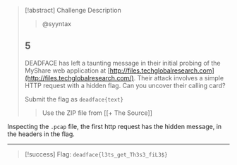 > [!abstract] Challenge Description
> > @syyntax
> ## 5
> DEADFACE has left a taunting message in their initial probing of the MyShare web application at [http://files.techglobalresearch.com](http://files.techglobalresearch.com/). Their attack involves a simple HTTP request with a hidden flag. Can you uncover their calling card?
> 
> Submit the flag as `deadface{text}`
> 
> > Use the ZIP file from [[+ The Source]]

Inspecting the `.pcap` file, the first http request has the hidden message, in the headers in the flag.

---
> [!success] Flag: `deadface{l3ts_get_Th3s3_fiL3$}`
